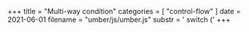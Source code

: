 +++
title = "Multi-way condition"
categories = [ "control-flow" ]
date = 2021-06-01
filename = "umber/js/umber.js"
substr = ' switch ('
+++
